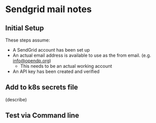 # Sendgrid mail notes

## Initial Setup 

These steps assume:
 - A SendGrid account has been set up
 - An actual email address is available to use as the from email. (e.g. info@opendp.org)
   - This needs to be an actual working account  
 - An API key has been created and verified

## Add to k8s secrets file

(describe)

## Test via Command line
